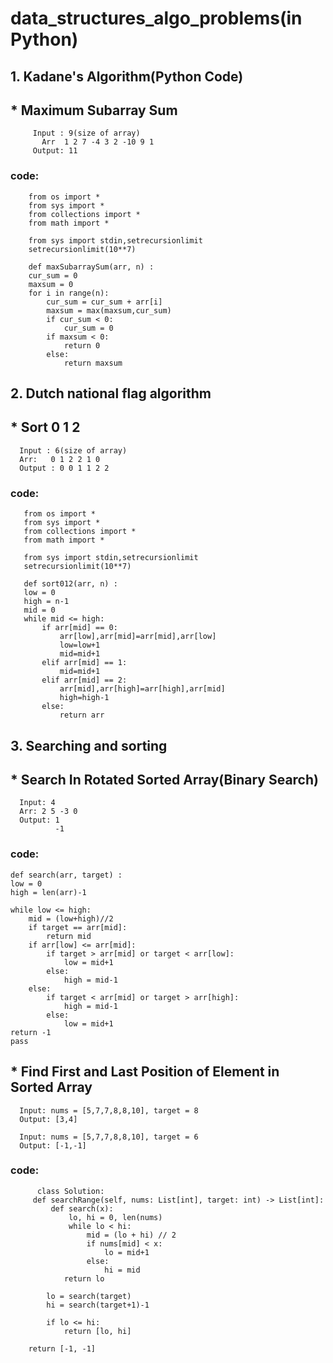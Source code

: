 # data_structures_algo_problems(in Python)
## 1. Kadane's Algorithm(Python Code)
## * Maximum Subarray Sum
         Input : 9(size of array)
           Arr  1 2 7 -4 3 2 -10 9 1
         Output: 11
### code:
        from os import *
        from sys import *
        from collections import *
        from math import *

        from sys import stdin,setrecursionlimit
        setrecursionlimit(10**7)

        def maxSubarraySum(arr, n) :
        cur_sum = 0
        maxsum = 0
        for i in range(n):
            cur_sum = cur_sum + arr[i]
            maxsum = max(maxsum,cur_sum)
            if cur_sum < 0:
                cur_sum = 0
            if maxsum < 0:
                return 0
            else:
                return maxsum
## 2. Dutch national flag algorithm
## * Sort 0 1 2
      Input : 6(size of array)
      Arr:   0 1 2 2 1 0
      Output : 0 0 1 1 2 2  
### code:
       from os import *
       from sys import *
       from collections import *
       from math import *

       from sys import stdin,setrecursionlimit
       setrecursionlimit(10**7)

       def sort012(arr, n) :
       low = 0
       high = n-1
       mid = 0
       while mid <= high:
           if arr[mid] == 0:
               arr[low],arr[mid]=arr[mid],arr[low]
               low=low+1
               mid=mid+1
           elif arr[mid] == 1:
               mid=mid+1
           elif arr[mid] == 2:
               arr[mid],arr[high]=arr[high],arr[mid]
               high=high-1
           else:
               return arr
## 3. Searching and sorting
## * Search In Rotated Sorted Array(Binary Search)
      Input: 4
      Arr: 2 5 -3 0
      Output: 1
              -1
### code:
    def search(arr, target) :
    low = 0
    high = len(arr)-1
    
    while low <= high:
        mid = (low+high)//2
        if target == arr[mid]:
            return mid
        if arr[low] <= arr[mid]:
            if target > arr[mid] or target < arr[low]:
                low = mid+1
            else:
                high = mid-1
        else:
            if target < arr[mid] or target > arr[high]:
                high = mid-1
            else:
                low = mid+1
    return -1            
    pass

## * Find First and Last Position of Element in Sorted Array
      Input: nums = [5,7,7,8,8,10], target = 8
      Output: [3,4]

      Input: nums = [5,7,7,8,8,10], target = 6
      Output: [-1,-1]

### code:
          class Solution:
         def searchRange(self, nums: List[int], target: int) -> List[int]:
             def search(x):
                 lo, hi = 0, len(nums)           
                 while lo < hi:
                     mid = (lo + hi) // 2
                     if nums[mid] < x:
                         lo = mid+1
                     else:
                         hi = mid                    
                return lo
        
            lo = search(target)
            hi = search(target+1)-1
        
            if lo <= hi:
                return [lo, hi]
                
        return [-1, -1]







